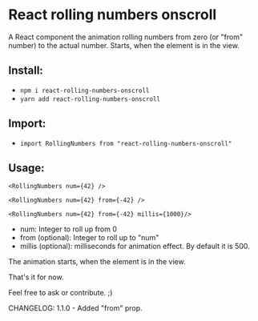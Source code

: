 # React rolling numbers onscroll

A React component the animation rolling numbers from zero (or "from" number) to the actual number.
Starts, when the element is in the view.

## Install:

- `npm i react-rolling-numbers-onscroll`
- `yarn add react-rolling-numbers-onscroll`

## Import:

- `import RollingNumbers from "react-rolling-numbers-onscroll"`

## Usage:

`<RollingNumbers num={42} />`

`<RollingNumbers num={42} from={-42} />`

`<RollingNumbers num={42} from={-42} millis={1000}/>`

- num: Integer to roll up from 0
- from (optional): Integer to roll up to "num"
- millis (optional): milliseconds for animation effect. By default it is 500.

The animation starts, when the element is in the view.

That's it for now.

Feel free to ask or contribute. ;)

CHANGELOG:
1.1.0 - Added "from" prop.
